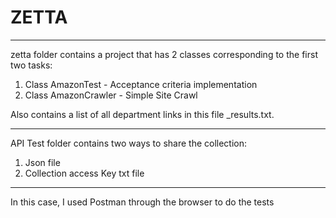 # ZETTA
------------------------------------------------------------------------------------------
zetta folder contains a project that has 2 classes corresponding to the first two tasks:
1. Class AmazonTest - Acceptance criteria implementation
2. Class AmazonCrawler - Simple Site Crawl 

Also contains a list of all department links in this file <timestamp>_results.txt.

-------------------------------------------------------------------------------------------

API Test folder contains two ways to share the collection:
1. Json file
2. Collection access Key txt file
------------------------------------------------------------------------------------------
In this case, I used Postman through the browser to do the tests
